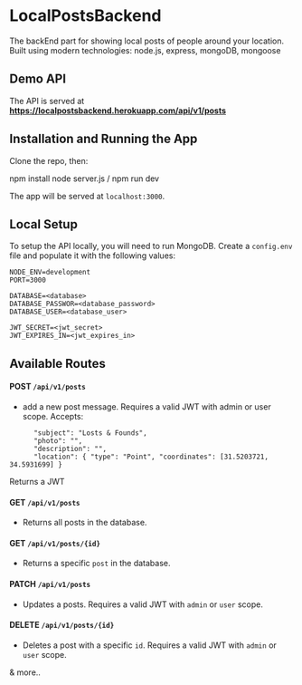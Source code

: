 
# LocalPostsBackend
The backEnd part for showing local posts of people around your location.
Built using modern technologies: node.js, express, mongoDB, mongoose

## Demo API

The API is served at **https://localpostsbackend.herokuapp.com/api/v1/posts**

## Installation and Running the App

Clone the repo, then: 

npm install
node server.js / npm run dev

The app will be served at `localhost:3000`.

## Local Setup

To setup the API locally, you will need to run MongoDB. Create a `config.env` file and populate it with the following values:
```
NODE_ENV=development
PORT=3000

DATABASE=<database>
DATABASE_PASSWOR=<database_password>
DATABASE_USER=<database_user>

JWT_SECRET=<jwt_secret>
JWT_EXPIRES_IN=<jwt_expires_in>
```

## Available Routes

#### **POST** `/api/v1/posts`
* add a new post message. Requires a valid JWT with admin or user scope. Accepts:
```
      "subject": "Losts & Founds",
      "photo": "",
      "description": "",
      "location": { "type": "Point", "coordinates": [31.5203721, 34.5931699] }
```
Returns a JWT

#### **GET** `/api/v1/posts` 
* Returns all posts in the database. 

#### **GET**  `/api/v1/posts/{id}`
* Returns a specific `post` in the database.

#### **PATCH** `/api/v1/posts` 
* Updates a posts. Requires a valid JWT with `admin` or `user` scope.

#### **DELETE** `/api/v1/posts/{id}`
* Deletes a post with a specific `id`. Requires a valid JWT with `admin` or `user` scope.


& more..
